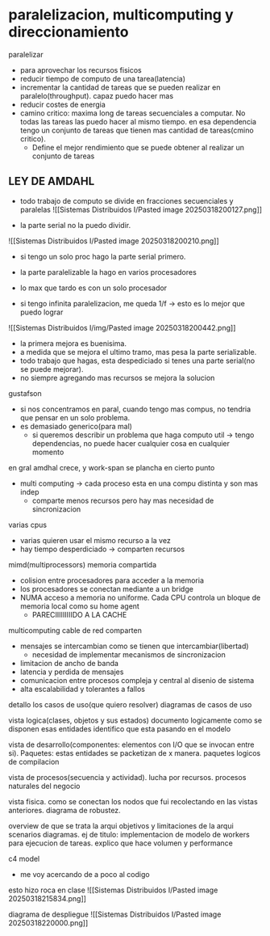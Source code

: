 # paralelizacion, multicomputing y direccionamiento

paralelizar
- para aprovechar los recursos fisicos
- reducir tiempo de computo de una tarea(latencia)
- incrementar la cantidad de tareas que se pueden realizar en paralelo(throughput). capaz puedo hacer mas
- reducir costes de energia
- camino critico: maxima long de tareas secuenciales a computar. No todas las tareas las puedo hacer al mismo tiempo. en esa dependencia tengo un conjunto de tareas que tienen mas cantidad de tareas(cmino critico).
	- Define el mejor rendimiento que se puede obtener al realizar un conjunto de tareas

## LEY DE AMDAHL
- todo trabajo de computo se divide en fracciones secuenciales y paralelas
![[Sistemas Distribuidos I/Pasted image 20250318200127.png]]

- la parte serial no la puedo dividir.

![[Sistemas Distribuidos I/Pasted image 20250318200210.png]]

- si tengo un solo proc hago la parte serial primero.
- la parte paralelizable la hago en varios procesadores

- lo max que tardo es con un solo procesador
- si tengo infinita paralelizacion, me queda 1/f -> esto es lo mejor que puedo lograr

![[Sistemas Distribuidos I/img/Pasted image 20250318200442.png]]

- la primera mejora es buenisima.
- a medida que se mejora el ultimo tramo, mas pesa la parte serializable.
- todo trabajo que hagas, esta despediciado si tenes una parte serial(no se puede mejorar).
- no siempre agregando mas recursos se mejora la solucion


gustafson
- si nos concentramos en paral, cuando tengo mas compus, no tendria que pensar en un solo problema.
- es demasiado generico(para mal)
	- si queremos describir un problema que haga computo util -> tengo dependencias, no puede hacer cualquier cosa en cualquier momento

en gral amdhal crece, y work-span se plancha en cierto punto

- multi computing -> cada proceso esta en una compu distinta y son mas indep
	- comparte menos recursos pero hay mas necesidad de sincronizacion

varias cpus
- varias quieren usar el mismo recurso a la vez
- hay tiempo desperdiciado -> comparten recursos

mimd(multiprocessors) memoria compartida
- colision entre procesadores para acceder a la memoria
- los procesadores se conectan mediante a un bridge
- NUMA acceso a memoria no uniforme. Cada CPU controla un bloque de memoria local como su home agent
	- PARECIIIIIIIIIDO A LA CACHE

multicomputing cable de red comparten
- mensajes se intercambian como se tienen que intercambiar(libertad)
	- necesidad de implementar mecanismos de sincronizacion
- limitacion de ancho de banda
- latencia y perdida de mensajes
- comunicacion entre procesos compleja y central al disenio de sistema
- alta escalabilidad y tolerantes a fallos

detallo los casos de uso(que quiero resolver)
diagramas de casos de uso

vista logica(clases, objetos y sus estados) documento logicamente como se disponen esas entidades identifico que esta pasando en el modelo

vista de desarrollo(componentes: elementos con I/O que se invocan entre si). Paquetes: estas entidades se packetizan de x manera. paquetes logicos de compilacion

vista de procesos(secuencia y actividad). lucha por recursos. procesos naturales del negocio

vista fisica. como se conectan los nodos que fui recolectando en las vistas anteriores. diagrama de robustez.

overview de que se trata la arqui
objetivos y limitaciones de la arqui
scenarios diagramas. ej de titulo: implementacion de modelo de workers para ejecucion de tareas. explico que hace
volumen y performance


c4 model
- me voy acercando de a poco al codigo

esto hizo roca en clase
![[Sistemas Distribuidos I/Pasted image 20250318215834.png]]


diagrama de despliegue
![[Sistemas Distribuidos I/Pasted image 20250318220000.png]]